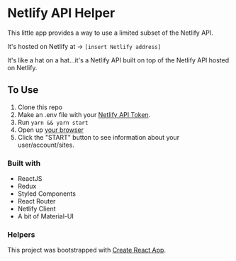# Netlify API Helper

This little app provides a way to use a limited subset of the Netlify API.

It's hosted on Netlify at → `[insert Netlify address]`

It's like a hat on a hat...it's a Netlify API built on top of the Netlify API hosted on Netlify.

## To Use

1. Clone this repo
2. Make an .env file with your [Netlify API Token](https://app.netlify.com/user/applications).
3. Run `yarn && yarn start`
4. Open up [your browser](http://localhost:3000)
5. Click the "START" button to see information about your user/account/sites.

### Built with

- ReactJS
- Redux
- Styled Components
- React Router
- Netlify Client
- A bit of Material-UI

### Helpers

This project was bootstrapped with [Create React App](https://github.com/facebook/create-react-app).
